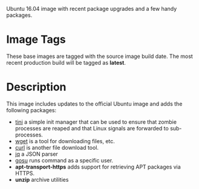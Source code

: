 Ubuntu 16.04 image with recent package upgrades and a few handy packages.

# Image Tags

These base images are tagged with the source image build date.  The most recent production build will be tagged as **latest**.

# Description

This image includes updates to the official Ubuntu image and adds the following packages:

* [tini](https://github.com/krallin/tini) a simple init manager that can be used to ensure that zombie processes are reaped and that Linux signals are forwarded to sub-processes.
* [wget](https://www.gnu.org/software/wget/) is a tool for downloading files, etc.
* [curl](https://curl.haxx.se/) is another file download tool.
* [jq](https://stedolan.github.io/jq/) a JSON parser
* [gosu](https://github.com/tianon/gosu) runs command as a specific user.
* **apt-transport-https** adds support for retrieving APT packages via HTTPS.
* **unzip** archive utilities
